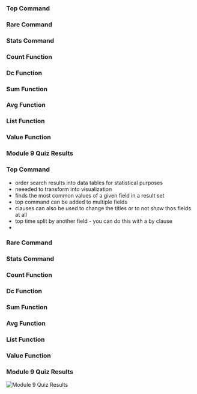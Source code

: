 ### Top Command

### Rare Command

### Stats Command

### Count Function

### Dc Function

### Sum Function

### Avg Function

### List Function

### Value Function

### Module 9 Quiz Results

### Top Command

- order search results into data tables for statistical purposes
- neeeded to transform into visualization
- finds the most common values of a given field in a result set
- top command can be added to multiple fields
- clauses can also be used to change the titles or to not show thos fields at all
- top time split by another field - you can do this with a by clause
-

### Rare Command

### Stats Command

### Count Function

### Dc Function

### Sum Function

### Avg Function

### List Function

### Value Function

### Module 9 Quiz Results

![Module 9 Quiz Results]()
